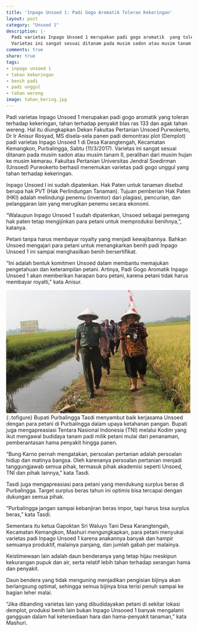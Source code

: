 ```yaml
---
title: 'Inpago Unsoed 1: Padi Gogo Aromatik Toleran Kekeringan'
layout: post
category: "Unsoed 1"
description: |-
  Padi varietas Inpago Unsoed 1 merupakan padi gogo aromatik  yang toleran terhadap kekeringan, tahan terhadap penyakit blas ras 133 dan agak tahan wereng. <p />
  Varietas ini sangat sesuai ditanam pada musim sadon atau musim tanam II, peralihan dari musim hujan ke musim kemarau. Fakultas Pertanian Universitas Jendral Soedirman (Unsoed) Purwokerto berhasil menemukan varietas padi gogo unggul yang tahan terhadap kekeringan.
comments: true
share: true
tags:
- inpago unsoed 1
- tahan kekeringan
- benih padi
- padi unggul
- tahan wereng
image: tahan_kering.jpg
---
```


Padi varietas Inpago Unsoed 1 merupakan padi gogo aromatik  yang toleran terhadap kekeringan, tahan terhadap penyakit blas ras 133 dan agak tahan wereng. Hal itu diungkapkan Dekan Fakultas Pertanian Unsoed Purwokerto, Dr Ir Anisur Rosyad, MS disela-sela panen padi demontrasi plot (Demplot) padi varietas Inpago Unsoed 1 di Desa Karangtengah, Kecamatan Kemangkon, Purbalingga, Sabtu (11/3/2017).  Varietas ini sangat sesuai ditanam pada musim sadon atau musim tanam II, peralihan dari musim hujan ke musim kemarau. Fakultas Pertanian Universitas Jendral Soedirman (Unsoed) Purwokerto berhasil menemukan varietas padi gogo unggul yang tahan terhadap kekeringan.

Inpago Unsoed I ini sudah dipatenkan. Hak Paten untuk tanaman disebut berupa hak PVT (Hak Perlindungan Tanaman). Tujuan pemberian Hak Paten (HKI) adalah melindungi penemu (inventor) dari plagiasi, pencurian, dan pelanggaran lain yang merugikan penemu secara ekonomi.

“Walaupun Inpago Unsoed 1 sudah dipatenkan, Unsoed sebagai pemegang hak paten tetap  mengijinkan para petani untuk memproduksi benihnya,”, katanya.

Petani tanpa harus membayar royalty yang menjadi kewajibannya. Bahkan Unsoed mengajari para petani untuk menangkarkan benih padi Inpago Unsoed 1 ini sampai menghasilkan benih bersertifikat.

“Ini adalah bentuk komitmen Unsoed dalam membantu memajukan pengetahuan dan keterampilan petani.  Artinya, Padi Gogo Aromatik Inpago Unsoed 1 akan memberikan harapan baru petani, karena petani tidak harus membayar royalti,” kata Anisur.

![Bupati Tasdi](/assets/images/bupati_tasdi.jpg "Bupati Tadi bersama muspida dalam panen perdana")
{:.tofigure}
Bupati Purbalingga Tasdi menyambut baik kerjasama Unsoed dengan para petani di Purbalingga dalam upaya ketahanan pangan. Bupati juga mengapreasiasi Tentara Nasional Indonesia (TNI) melalui Kodim yang ikut mengawal budidaya tanam padi milik petani mulai dari penanaman, pemberantasan hama penyakit hingga panen.

“Bung Karno pernah mengatakan, persoalan pertanian adalah persoalan hidup dan matinya bangsa. Oleh karenanya persoalan pertanian menjadi tanggungjawab semua pihak, termasuk pihak akademisi seperti Unsoed, TNI dan pihak lainnya,” kata Tasdi.

Tasdi juga mengapreasiasi para petani yang mendukung surplus beras di Purbalingga. Target surplus beras tahun ini optimis bisa tercapai dengan dukungan semua pihak.

“Purbalingga jangan sampai kebanjiran beras impor, tapi harus bisa surplus beras,” kata Tasdi.

Sementara itu ketua Gapoktan Sri Waluyo Tani Desa Karangtengah, Kecamatan Kemangkon, Mashuri mengungkapkan, para petani menyukai varietas padi Inpago Unsoed 1 karena anakannya banyak dan hampir semuanya produktif, malainya panjang, dan jumlah gabah per malainya.

Keistimewaan lain adalah daun benderanya yang tetap hijau meskipun kekurangan pupuk dan air, serta relatif lebih tahan terhadap serangan hama dan penyakit.

Daun bendera yang tidak menguning menjadikan pengisian bijinya akan berlangsung optimal, sehingga semua bijinya bisa terisi penuh sampai ke bagian leher malai.

“Jika dibanding  varietas lain yang dibudidayakan petani di sekitar lokasi demplot, produksi benih lain bukan Inpago Unsooed 1 banyak mengalami gangguan dalam hal ketersediaan hara dan hama-penyakit tanaman,” kata Mashuri.
